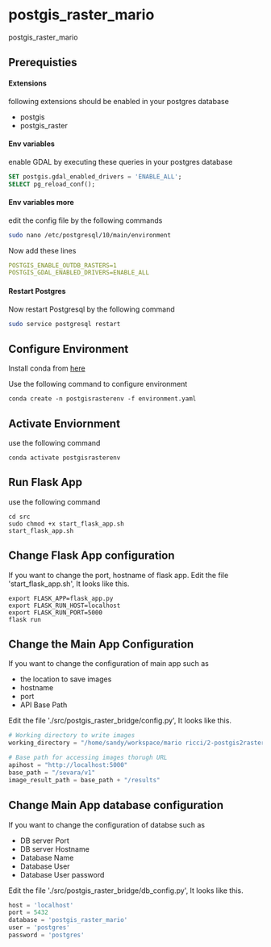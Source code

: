 # postgis_raster_mario
postgis_raster_mario

## Prerequisties


#### Extensions
following extensions should be enabled in your postgres database
- postgis
- postgis_raster


#### Env variables
enable GDAL by executing these queries in your postgres database
```sql
SET postgis.gdal_enabled_drivers = 'ENABLE_ALL';
SELECT pg_reload_conf();
```

#### Env variables more
edit the config file by the following commands  
```bash
sudo nano /etc/postgresql/10/main/environment
```

Now add these lines
```yaml
POSTGIS_ENABLE_OUTDB_RASTERS=1
POSTGIS_GDAL_ENABLED_DRIVERS=ENABLE_ALL
```

#### Restart Postgres
Now restart Postgresql by the following command  
```bash
sudo service postgresql restart
```

## Configure Environment
Install conda from [here](https://www.anaconda.com/products/individual)
  
Use the following command to configure environment
```shell script
conda create -n postgisrasterenv -f environment.yaml
```

## Activate Enviornment
use the following command
```shell script
conda activate postgisrasterenv
```

## Run Flask App
use the following command
```shell script
cd src
sudo chmod +x start_flask_app.sh
start_flask_app.sh
```

## Change Flask App configuration
If you want to change the port, hostname of flask app. 
Edit the file 'start_flask_app.sh', It looks like this.
```shell script
export FLASK_APP=flask_app.py
export FLASK_RUN_HOST=localhost
export FLASK_RUN_PORT=5000
flask run
```

## Change the Main App Configuration
If you want to change the configuration of main app such as 
- the location to save images
- hostname
- port
- API Base Path
  
Edit the file './src/postgis_raster_bridge/config.py', It looks like this.
```python
# Working directory to write images
working_directory = "/home/sandy/workspace/mario ricci/2-postgis2raster-sud-v2/image_store/"

# Base path for accessing images thorugh URL
apihost = "http://localhost:5000"
base_path = "/sevara/v1"
image_result_path = base_path + "/results"
```

## Change Main App database configuration
If you want to change the configuration of databse such as 
- DB server Port
- DB server Hostname
- Database Name
- Database User
- Database User password  

Edit the file './src/postgis_raster_bridge/db_config.py', It looks like this.
```python
host = 'localhost'
port = 5432
database = 'postgis_raster_mario'
user = 'postgres'
password = 'postgres'
```
